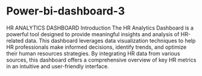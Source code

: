 # Power-bi-dashboard-3
HR ANALYTICS DASHBOARD
Introduction
The HR Analytics Dashboard is a powerful tool designed to provide meaningful insights and analysis of HR-related data. This dashboard leverages data visualization techniques to help HR professionals make informed decisions, identify trends, and optimize their human resources strategies. By integrating HR data from various sources, this dashboard offers a comprehensive overview of key HR metrics in an intuitive and user-friendly interface.
